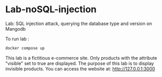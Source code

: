 # Lab-noSQL-injection
Lab: SQL injection attack, querying the database type and version on Mangodb

To run lab :
```bash
docker compose up
```

This lab is a fictitious e-commerce site. Only products with the attribute "visible" set to true are displayed. The purpose of this lab is to display invisible products.
You can access the website at:
http://127.0.0.1:3000

